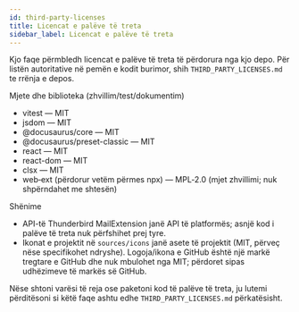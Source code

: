 ```yaml
---
id: third-party-licenses
title: Licencat e palëve të treta
sidebar_label: Licencat e palëve të treta
---
```


Kjo faqe përmbledh licencat e palëve të treta të përdorura nga kjo depo. Për
listën autoritative në pemën e kodit burimor, shih `THIRD_PARTY_LICENSES.md` te
rrënja e depos.

Mjete dhe biblioteka (zhvillim/test/dokumentim)

- vitest — MIT
- jsdom — MIT
- @docusaurus/core — MIT
- @docusaurus/preset-classic — MIT
- react — MIT
- react-dom — MIT
- clsx — MIT
- web‑ext (përdorur vetëm përmes npx) — MPL‑2.0 (mjet zhvillimi; nuk shpërndahet me shtesën)

Shënime

- API-të Thunderbird MailExtension janë API të platformës; asnjë kod i palëve të treta nuk përfshihet prej tyre.
- Ikonat e projektit në `sources/icons` janë asete të projektit (MIT, përveç nëse specifikohet ndryshe). Logoja/ikona e GitHub është një markë tregtare e GitHub dhe nuk mbulohet nga MIT; përdoret sipas udhëzimeve të markës së GitHub.

Nëse shtoni varësi të reja ose paketoni kod të palëve të treta, ju lutemi përditësoni si këtë
faqe ashtu edhe `THIRD_PARTY_LICENSES.md` përkatësisht.

